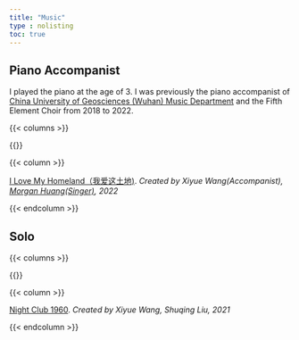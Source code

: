 ```yaml
---
title: "Music"
type : nolisting
toc: true
---
```


## Piano Accompanist

I played the piano at the age of 3. I was previously the piano accompanist of [China University of Geosciences (Wuhan) Music Department](https://ensac.cug.edu.cn/Faculty/Lecturers.htm) and the Fifth Element Choir from 2018 to 2022.

{{< columns >}}

{{<figure-a src="/images/M1.1.png">}}

{{< column >}}

[I Love My Homeland（我爱这土地)](https://www.bilibili.com/video/BV1QY4y1Y7HK/?spm_id_from=333.999.0.0&vd_source=3abcc99cc1b8514d319cf1087a874555). *Created by Xiyue Wang(Accompanist), [Morgan Huang(Singer)](https://www.alfred.edu/about/summers-at-alfred/alfred-summer-arts/instructors/morgan-huang.cfm), 2022*

{{< endcolumn >}}

## Solo

{{< columns >}}

{{<figure-a src="/images/M2.1.png">}}

{{< column >}}

[Night Club 1960](https://www.bilibili.com/video/BV1KK4y1K76D/?spm_id_from=333.999.0.0&vd_source=3abcc99cc1b8514d319cf1087a874555). *Created by Xiyue Wang, Shuqing Liu, 2021*

{{< endcolumn >}}
